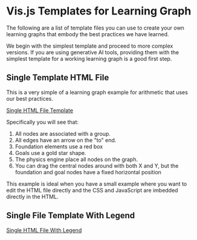 # Vis.js Templates for Learning Graph

The following are a list of template files you
can use to create your own learning graphs that
embody the best practices we have learned.

We begin with the simplest template and
proceed to more complex versions.  If you
are using generative AI tools, providing them
with the simplest template for a working
learning graph is a good first step.

## Single Template HTML File

This is a very simple of a learning graph example
for arithmetic that uses our best practices.

[Single HTML File Template](./single-html-file.html)

Specifically you will see that:

1. All nodes are associated with a group.
2. All edges have an arrow on the "to" end.
3. Foundation elements use a red box
4. Goals use a gold star shape.
5. The physics engine place all nodes on the graph.
6. You can drag the central nodes around with both X and Y,
but the foundation and goal nodes have a fixed horizontal position

This example is ideal when you have a small example where you want
to edit the HTML file directly and the CSS and JavaScript are imbedded
directly in the HTML.

## Single File Template With Legend

[Single HTML File With Legend](./single-html-file-with-legend.html)

